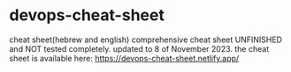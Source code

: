 # devops-cheat-sheet
cheat sheet(hebrew and english)
comprehensive cheat sheet UNFINISHED and NOT tested completely.
updated to 8 of November 2023.
the cheat sheet is available here:
https://devops-cheat-sheet.netlify.app/
